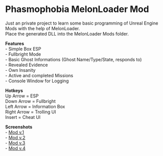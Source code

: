 # Phasmophobia MelonLoader Mod

Just an private project to learn some basic programming of Unreal Engine Mods with the help of MelonLoader.  
Place the generated DLL into the MelonLoader Mods folder.   


**Features**  
\- Simple Box ESP  
\- Fullbright Mode  
\- Basic Ghost Informations (Ghost Name/Type/State, responds to)  
\- Revealed Evidence  
\- Own Insanity  
\- Active and completed Missions  
\- Console Window for Logging


**Hotkeys**  
Up Arrow = ESP  
Down Arrow = Fullbright  
Left Arrow = Information Box  
Right Arrow = Trolling UI  
Insert = Cheat UI


**Screenshots**  
\- [Mod v.1](Images/v1.png)  
\- [Mod v.2](Images/v2.png)  
\- [Mod v.3](Images/v3.png)  
\- [Mod v.4](Images/v4.png)
